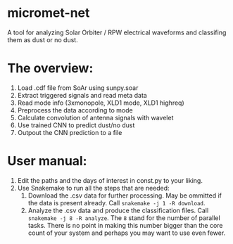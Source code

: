 # micromet-net
A tool for analyzing Solar Orbiter / RPW electrical waveforms and classifing them as dust or no dust.

# The overview:
1. Load .cdf file from SoAr using sunpy.soar
2. Extract triggered signals and read meta data
3. Read mode info (3xmonopole, XLD1 mode, XLD1 highreq)
4. Preprocess the data according to mode
5. Calculate convolution of antenna signals with wavelet
6. Use trained CNN to predict dust/no dust
7. Outpout the CNN prediction to a file

# User manual:
1. Edit the paths and the days of interest in const.py to your liking.
2. Use Snakemake to run all the steps that are needed:
	1. Download the .csv data for further processing. May be ommitted if the data is present already. Call `snakemake -j 1 -R download`.
	2. Analyze the .csv data and produce the classification files. Call `snakemake -j 8 -R analyze`. The `8` stand for the number of parallel tasks. There is no point in making this number bigger than the core count of your system and perhaps you may want to use even fewer.

